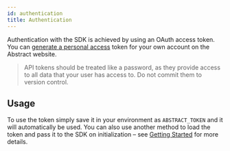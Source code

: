 ```yaml
---
id: authentication
title: Authentication
---
```


Authentication with the SDK is achieved by using an OAuth access token. You can [generate a personal access](https://app.goabstract.com/account/tokens) token for your own account on the Abstract website.

  > API tokens should be treated like a password, as they provide access to all data that your user has access to. Do not commit them to version control.

## Usage

To use the token simply save it in your environment as `ABSTRACT_TOKEN` and it will automatically be used. You can also use another method to load the token and pass it to the SDK on initialization – see [Getting Started](/docs/getting-started) for more details.